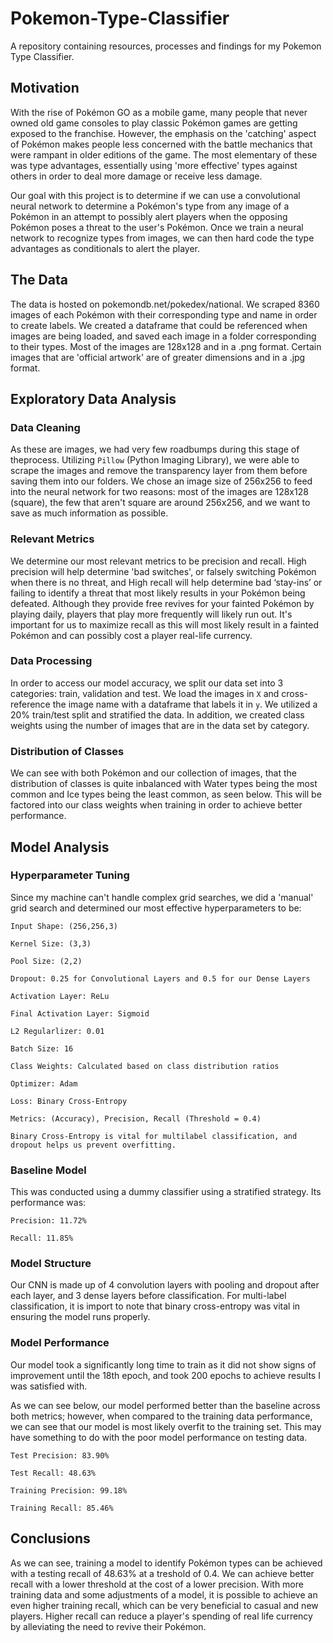 # Pokemon-Type-Classifier
A repository containing resources, processes and findings for my Pokemon Type Classifier.

## Motivation
With the rise of Pokémon GO as a mobile game, many people that never owned old game consoles to play classic Pokémon games are getting exposed to the franchise. However, the emphasis on the 'catching' aspect of Pokémon makes people less concerned with the battle mechanics that were rampant in older editions of the game. The most elementary of these was type advantages, essentially using 'more effective' types against others in order to deal more damage or receive less damage. 

Our goal with this project is to determine if we can use a convolutional neural network to determine a Pokémon's type from any image of a Pokémon in an attempt to possibly alert players when the opposing Pokémon poses a threat to the user's Pokémon. Once we train a neural network to recognize types from images, we can then hard code the type advantages as conditionals to alert the player.

## The Data
The data is hosted on pokemondb.net/pokedex/national. We scraped 8360 images of each Pokémon with their corresponding type and name in order to create labels. We created a dataframe that could be referenced when images are being loaded, and saved each image in a folder corresponding to their types. Most of the images are 128x128 and in a .png format. Certain images that are 'official artwork' are of greater dimensions and in a .jpg format. 

## Exploratory Data Analysis
### Data Cleaning
As these are images, we had very few roadbumps during this stage of theprocess. Utilizing ```Pillow``` (Python Imaging Library), we were able to scrape the images and remove the transparency layer from them before saving them into our folders. We chose an image size of 256x256 to feed into the neural network for two reasons: most of the images are 128x128 (square), the few that aren't square are around 256x256, and we want to save as much information as possible. 

### Relevant Metrics
We determine our most relevant metrics to be precision and recall. High precision will help determine 'bad switches', or falsely switching Pokémon when there is no threat, and High recall will help determine bad ‘stay-ins’ or failing to identify a threat that most likely results in your Pokémon being defeated. Although they provide free revives for your fainted Pokémon by playing daily, players that play more frequently will likely run out. It's important for us to maximize recall as this will most likely result in a fainted Pokémon and can possibly cost a player real-life currency.

### Data Processing
In order to access our model accuracy, we split our data set into 3 categories: train, validation and test. We load the images in ```X``` and cross-reference the image name with a dataframe that labels it in ```y```. We utilized a 20% train/test split and stratified the data. In addition, we created class weights using the number of images that are in the data set by category.

### Distribution of Classes
We can see with both Pokémon and our collection of images, that the distribution of classes is quite inbalanced with Water types being the most common and Ice types being the least common, as seen below. This will be factored into our class weights when training in order to achieve better performance.

## Model Analysis
### Hyperparameter Tuning
Since my machine can't handle complex grid searches, we did a 'manual' grid search and determined our most effective hyperparameters to be:
```
Input Shape: (256,256,3)

Kernel Size: (3,3)

Pool Size: (2,2)

Dropout: 0.25 for Convolutional Layers and 0.5 for our Dense Layers

Activation Layer: ReLu

Final Activation Layer: Sigmoid

L2 Regularlizer: 0.01

Batch Size: 16

Class Weights: Calculated based on class distribution ratios
```
```
Optimizer: Adam

Loss: Binary Cross-Entropy

Metrics: (Accuracy), Precision, Recall (Threshold = 0.4)

Binary Cross-Entropy is vital for multilabel classification, and dropout helps us prevent overfitting. 
```

### Baseline Model
This was conducted using a dummy classifier using a stratified strategy.
Its performance was:
```
Precision: 11.72%

Recall: 11.85%
```
### Model Structure
Our CNN is made up of 4 convolution layers with pooling and dropout after each layer, and 3 dense layers before classification. For multi-label classification, it is import to note that binary cross-entropy was vital in ensuring the model runs properly. 


### Model Performance
Our model took a significantly long time to train as it did not show signs of improvement until the 18th epoch, and took 200 epochs to achieve results I was satisfied with. 

As we can see below, our model performed better than the baseline across both metrics; however, when compared to the training data performance, we can see that our model is most likely overfit to the training set. This may have something to do with the poor model performance on testing data. 
```
Test Precision: 83.90%

Test Recall: 48.63%

Training Precision: 99.18%

Training Recall: 85.46%
```
## Conclusions
As we can see, training a model to identify Pokémon types can be achieved with a testing recall of 48.63% at a treshold of 0.4. We can achieve better recall with a lower threshold at the cost of a lower precision. With more training data and some adjustments of a model, it is possible to achieve an even higher training recall, which can be very beneficial to casual and new players. Higher recall can reduce a player's spending of real life currency by alleviating the need to revive their Pokémon.
